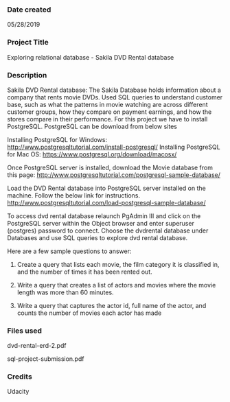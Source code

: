 ### Date created
05/28/2019

### Project Title
Exploring relational database - Sakila DVD Rental database

### Description
Sakila DVD Rental database: The Sakila Database holds information about a company that rents movie DVDs. 
Used SQL queries to understand customer base, such as what the patterns in movie watching are across different
customer groups, how they compare on payment earnings, and how the stores compare in their performance.
For this project we have to install PostgreSQL. PostgreSQL can be download from below sites

Installing PostgreSQL for Windows:
http://www.postgresqltutorial.com/install-postgresql/
Installing PostgreSQL for Mac OS:
https://www.postgresql.org/download/macosx/

Once PostgreSQL server is installed, download the Movie database from this page:
http://www.postgresqltutorial.com/postgresql-sample-database/

Load the DVD Rental database into PostgreSQL server installed on the machine. 
Follow the below link for instructions.
http://www.postgresqltutorial.com/load-postgresql-sample-database/

To access dvd rental database relaunch PgAdmin III and click on the PostgreSQL server within the Object browser
and enter superuser (postgres) password to connect. Choose the dvdrental database under Databases and use
SQL queries to explore dvd rental database.

Here are a few sample questions to answer:

1) Create a query that lists each movie, the film category it is classified in, and the number of times it has been rented out.

2) Write a query that creates a list of actors and movies where the movie length was more than 60 minutes.

3) Write a query that captures the actor id, full name of the actor, and counts the number of movies each actor has made 


### Files used

dvd-rental-erd-2.pdf

sql-project-submission.pdf

### Credits
Udacity

